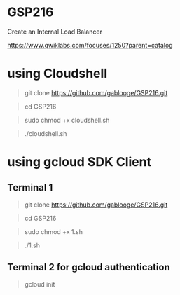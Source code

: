 # GSP216

Create an Internal Load Balancer

https://www.qwiklabs.com/focuses/1250?parent=catalog

# using Cloudshell
> git clone https://github.com/gablooge/GSP216.git

> cd GSP216

> sudo chmod +x cloudshell.sh

> ./cloudshell.sh


# using gcloud SDK Client
## Terminal 1
> git clone https://github.com/gablooge/GSP216.git

> cd GSP216

> sudo chmod +x 1.sh

> ./1.sh


## Terminal 2 for gcloud authentication
> gcloud init




